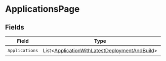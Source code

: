 # ApplicationsPage


## Fields

| Field                                                                                                           | Type                                                                                                            | Required                                                                                                        | Description                                                                                                     |
| --------------------------------------------------------------------------------------------------------------- | --------------------------------------------------------------------------------------------------------------- | --------------------------------------------------------------------------------------------------------------- | --------------------------------------------------------------------------------------------------------------- |
| `Applications`                                                                                                  | List<[ApplicationWithLatestDeploymentAndBuild](../../Models/Shared/ApplicationWithLatestDeploymentAndBuild.md)> | :heavy_check_mark:                                                                                              | N/A                                                                                                             |